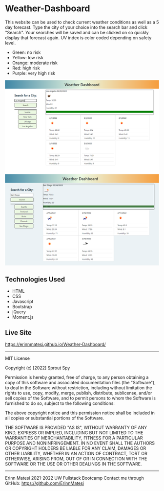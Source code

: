 # Weather-Dashboard
This website can be used to check current weather conditions as well as a 5 day forecast. Type the city of your choice into the search bar and click "Search". 
Your searches will be saved and can be clicked on so quickly display that forecast again.
UV index is color coded depending on safety level. 
- Green: no risk
- Yellow: low risk
- Orange: moderate risk
- Red: high risk
- Purple: very high risk

![screenshot of webpage](./assets/images/Capture.png)
![screenshot of webpage](./assets/images/withDates.PNG)

## Technologies Used
- HTML
- CSS
- Javascript
- Bootstrap
- jQuery
- Moment.js

## Live Site
https://erinnmatesi.github.io/Weather-Dashboard/

---
MIT License

Copyright (c) [2022] Sprout Spy

Permission is hereby granted, free of charge, to any person obtaining a copy
of this software and associated documentation files (the "Software"), to deal
in the Software without restriction, including without limitation the rights
to use, copy, modify, merge, publish, distribute, sublicense, and/or sell
copies of the Software, and to permit persons to whom the Software is
furnished to do so, subject to the following conditions:

The above copyright notice and this permission notice shall be included in all
copies or substantial portions of the Software.

THE SOFTWARE IS PROVIDED "AS IS", WITHOUT WARRANTY OF ANY KIND, EXPRESS OR
IMPLIED, INCLUDING BUT NOT LIMITED TO THE WARRANTIES OF MERCHANTABILITY,
FITNESS FOR A PARTICULAR PURPOSE AND NONINFRINGEMENT. IN NO EVENT SHALL THE
AUTHORS OR COPYRIGHT HOLDERS BE LIABLE FOR ANY CLAIM, DAMAGES OR OTHER
LIABILITY, WHETHER IN AN ACTION OF CONTRACT, TORT OR OTHERWISE, ARISING FROM,
OUT OF OR IN CONNECTION WITH THE SOFTWARE OR THE USE OR OTHER DEALINGS IN THE
SOFTWARE.

---
Erinn Matesi 2021-2022 UW Fullstack Bootcamp
Contact me through GitHub: https://github.com/ErinnMatesi
